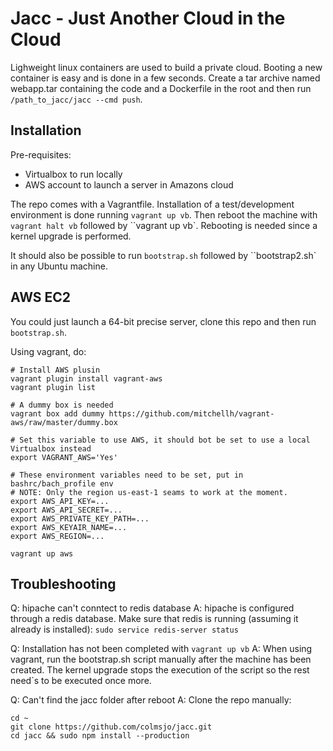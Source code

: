 Jacc - Just Another Cloud in the Cloud
======================================

Lighweight linux containers are used to build a private cloud. Booting a new container is easy
and is done in a few seconds. Create a tar archive named webapp.tar containing the code and a
Dockerfile in the root and then run `/path_to_jacc/jacc --cmd push`.


Installation
------------

Pre-requisites:

 * Virtualbox to run locally
 * AWS account to launch a server in Amazons cloud 

The repo comes with a Vagrantfile. Installation of a test/development environment is done running
`vagrant up vb`. Then reboot the machine with `vagrant halt vb` followed by ``vagrant up vb`. 
Rebooting is needed since a kernel upgrade is performed.

It should also be possible to run `bootstrap.sh` followed by ``bootstrap2.sh` in any Ubuntu machine.


## AWS EC2

You could just launch a 64-bit precise server, clone this repo and then run `bootstrap.sh`.

Using vagrant, do:

```
# Install AWS plusin
vagrant plugin install vagrant-aws
vagrant plugin list

# A dummy box is needed
vagrant box add dummy https://github.com/mitchellh/vagrant-aws/raw/master/dummy.box

# Set this variable to use AWS, it should bot be set to use a local Virtualbox instead
export VAGRANT_AWS='Yes'

# These environment variables need to be set, put in bashrc/bach_profile env 
# NOTE: Only the region us-east-1 seams to work at the moment.
export AWS_API_KEY=...
export AWS_API_SECRET=...
export AWS_PRIVATE_KEY_PATH=...
export AWS_KEYAIR_NAME=...
export AWS_REGION=...

vagrant up aws
```


Troubleshooting
---------------

Q: hipache can't conntect to redis database
A: hipache is configured through a redis database. Make sure that redis is running (assuming 
it already is installed): `sudo service redis-server status`


Q: Installation has not been completed with `vagrant up vb`
A: When using vagrant, run the bootstrap.sh script manually after the machine has been created.
The kernel upgrade stops the execution of the script so the rest need`s to be executed once
more.

Q: Can't find the jacc folder after reboot
A: Clone the repo manually:
```
cd ~
git clone https://github.com/colmsjo/jacc.git
cd jacc && sudo npm install --production
```

